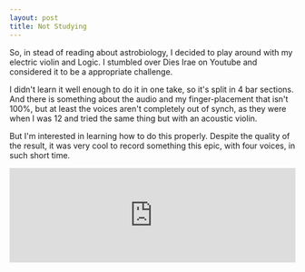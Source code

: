 ```yaml
---
layout: post
title: Not Studying
---
```


So, in stead of reading about astrobiology, I decided to play around with my electric violin and Logic. I stumbled over Dies Irae on Youtube and considered it to be a appropriate challenge.

I didn't learn it well enough to do it in one take, so it's split in 4 bar sections. And there is something about the audio and my finger-placement that isn't 100%, but at least the voices aren't completely out of synch, as they were when I was 12 and tried the same thing but with an acoustic violin.

But I'm interested in learning how to do this properly. Despite the quality of the result, it was very cool to record something this epic, with four voices, in such short time. 

<iframe width="100%" height="166" scrolling="no" frameborder="no" src="https://w.soundcloud.com/player/?url=https%3A//api.soundcloud.com/tracks/200490751&amp;color=ff5500&amp;auto_play=false&amp;hide_related=false&amp;show_comments=true&amp;show_user=true&amp;show_reposts=false"></iframe>
